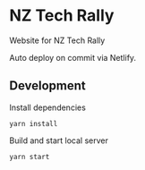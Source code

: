 # NZ Tech Rally
Website for NZ Tech Rally

Auto deploy on commit via Netlify.

## Development

Install dependencies
```
yarn install
```

Build and start local server
```
yarn start
```
